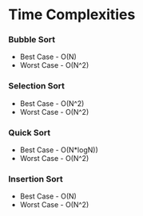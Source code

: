 # Time Complexities

### Bubble Sort 
* Best Case - O(N)
* Worst Case - O(N^2)

### Selection Sort
* Best Case - O(N^2)
* Worst Case - O(N^2)

### Quick Sort
* Best Case - O(N*logN))
* Worst Case - O(N^2)

### Insertion Sort 
* Best Case - O(N)
* Worst Case - O(N^2)
